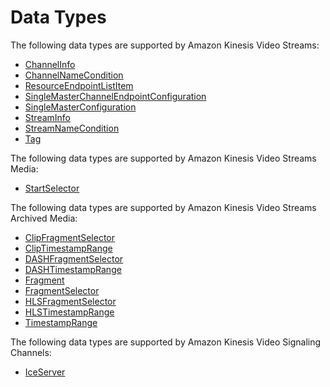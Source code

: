 # Data Types<a name="API_Types"></a>

The following data types are supported by Amazon Kinesis Video Streams:
+  [ChannelInfo](API_ChannelInfo.md) 
+  [ChannelNameCondition](API_ChannelNameCondition.md) 
+  [ResourceEndpointListItem](API_ResourceEndpointListItem.md) 
+  [SingleMasterChannelEndpointConfiguration](API_SingleMasterChannelEndpointConfiguration.md) 
+  [SingleMasterConfiguration](API_SingleMasterConfiguration.md) 
+  [StreamInfo](API_StreamInfo.md) 
+  [StreamNameCondition](API_StreamNameCondition.md) 
+  [Tag](API_Tag.md) 

The following data types are supported by Amazon Kinesis Video Streams Media:
+  [StartSelector](API_dataplane_StartSelector.md) 

The following data types are supported by Amazon Kinesis Video Streams Archived Media:
+  [ClipFragmentSelector](API_reader_ClipFragmentSelector.md) 
+  [ClipTimestampRange](API_reader_ClipTimestampRange.md) 
+  [DASHFragmentSelector](API_reader_DASHFragmentSelector.md) 
+  [DASHTimestampRange](API_reader_DASHTimestampRange.md) 
+  [Fragment](API_reader_Fragment.md) 
+  [FragmentSelector](API_reader_FragmentSelector.md) 
+  [HLSFragmentSelector](API_reader_HLSFragmentSelector.md) 
+  [HLSTimestampRange](API_reader_HLSTimestampRange.md) 
+  [TimestampRange](API_reader_TimestampRange.md) 

The following data types are supported by Amazon Kinesis Video Signaling Channels:
+  [IceServer](API_AWSAcuitySignalingService_IceServer.md) 